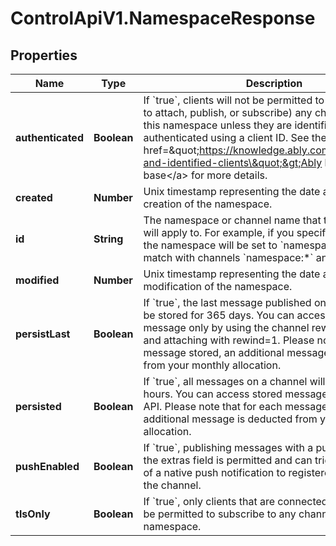 # ControlApiV1.NamespaceResponse

## Properties

Name | Type | Description | Notes
------------ | ------------- | ------------- | -------------
**authenticated** | **Boolean** | If &#x60;true&#x60;, clients will not be permitted to use (including to attach, publish, or subscribe) any channels within this namespace unless they are identified, that is, authenticated using a client ID. See the &lt;a href&#x3D;\&quot;https://knowledge.ably.com/authenticated-and-identified-clients\&quot;&gt;Ably knowledge base&lt;/a&gt; for more details. | [optional] [default to false]
**created** | **Number** | Unix timestamp representing the date and time of creation of the namespace. | [optional] 
**id** | **String** | The namespace or channel name that the channel rule will apply to. For example, if you specify &#x60;namespace&#x60; the namespace will be set to &#x60;namespace&#x60; and will match with channels &#x60;namespace:*&#x60; and &#x60;namespace&#x60;. | [optional] 
**modified** | **Number** | Unix timestamp representing the date and time of last modification of the namespace. | [optional] 
**persistLast** | **Boolean** | If &#x60;true&#x60;, the last message published on a channel will be stored for 365 days. You can access the stored message only by using the channel rewind mechanism and attaching with rewind&#x3D;1. Please note that for each message stored, an additional message is deducted from your monthly allocation. | [optional] [default to false]
**persisted** | **Boolean** | If &#x60;true&#x60;, all messages on a channel will be stored for 24 hours. You can access stored messages via the History API. Please note that for each message stored, an additional message is deducted from your monthly allocation. | [optional] [default to false]
**pushEnabled** | **Boolean** | If &#x60;true&#x60;, publishing messages with a push payload in the extras field is permitted and can trigger the delivery of a native push notification to registered devices for the channel. | [optional] [default to false]
**tlsOnly** | **Boolean** | If &#x60;true&#x60;, only clients that are connected using TLS will be permitted to subscribe to any channels within this namespace. | [optional] [default to false]



